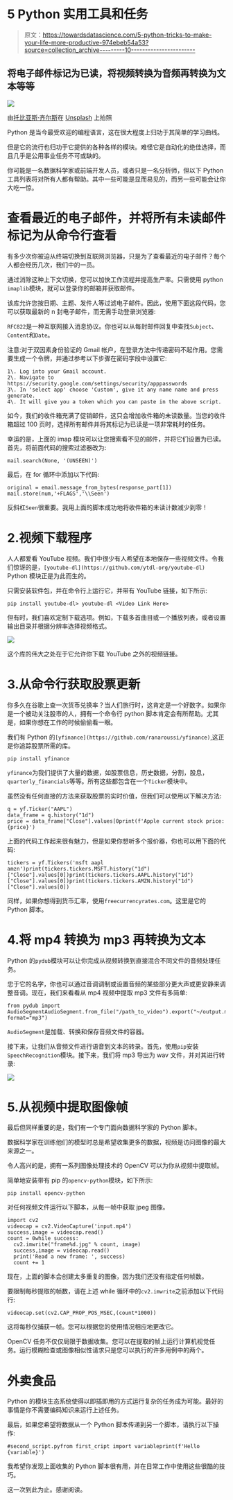 # 5 Python 实用工具和任务

> 原文：<https://towardsdatascience.com/5-python-tricks-to-make-your-life-more-productive-974ebeb54a53?source=collection_archive---------10----------------------->

## 将电子邮件标记为已读，将视频转换为音频再转换为文本等等

![](img/36a04cc9db9268442af023086bb09562.png)

由[托比亚斯·齐尔斯](https://unsplash.com/@herrzett?utm_source=medium&utm_medium=referral)在 [Unsplash](https://unsplash.com?utm_source=medium&utm_medium=referral) 上拍照

Python 是当今最受欢迎的编程语言，这在很大程度上归功于其简单的学习曲线。

但是它的流行也归功于它提供的各种各样的模块。难怪它是自动化的绝佳选择，而且几乎是公用事业任务不可或缺的。

你可能是一名数据科学家或前端开发人员，或者只是一名分析师，但以下 Python 工具列表将对所有人都有帮助。其中一些可能是显而易见的，而另一些可能会让你大吃一惊。

# 查看最近的电子邮件，并将所有未读邮件标记为从命令行查看

有多少次你被迫从终端切换到互联网浏览器，只是为了查看最近的电子邮件？每个人都会经历几次，我们中的一员。

通过消除这种上下文切换，您可以加快工作流程并提高生产率。只需使用 python `imaplib`模块，就可以登录你的邮箱并获取邮件。

该库允许您按日期、主题、发件人等过滤电子邮件。因此，使用下面这段代码，您可以获取最新的 n 封电子邮件，而无需手动登录浏览器:

`RFC822`是一种互联网接入消息协议。你也可以从每封邮件回复中查找`Subject`、`Content`和`Date`。

注意:对于双因素身份验证的 Gmail 帐户，在登录方法中传递密码不起作用。您需要生成一个令牌，并通过参考以下步骤在密码字段中设置它:

```
1\. Log into your Gmail account.
2\. Navigate to https://security.google.com/settings/security/apppasswords
3\. In 'select app' choose 'Custom', give it any name name and press generate.
4\. It will give you a token which you can paste in the above script.
```

如今，我们的收件箱充满了促销邮件，这只会增加收件箱的未读数量。当您的收件箱超过 100 页时，选择所有邮件并将其标记为已读是一项非常耗时的任务。

幸运的是，上面的 imap 模块可以让您搜索看不见的邮件，并将它们设置为已读。首先，将前面代码的搜索过滤器改为:

```
mail.search(None, '(UNSEEN)')
```

最后，在 for 循环中添加以下代码:

```
original = email.message_from_bytes(response_part[1])
mail.store(num,'+FLAGS','\\Seen')
```

反斜杠`Seen`很重要。我用上面的脚本成功地将收件箱的未读计数减少到零！

# 2.视频下载程序

人人都爱看 YouTube 视频。我们中很少有人希望在本地保存一些视频文件。令我们惊讶的是，`[youtube-dl](https://github.com/ytdl-org/youtube-dl)` Python 模块正是为此而生的。

只需安装软件包，并在命令行上运行它，并带有 YouTube 链接，如下所示:

```
pip install youtube-dl> youtube-dl <Video Link Here>
```

但有时，我们喜欢定制下载选项。例如，下载多首曲目或一个播放列表，或者设置输出目录并根据分辨率选择视频格式。

![](img/c8d67024665d85abc487c806ea14e6d5.png)

这个库的伟大之处在于它允许你下载 YouTube 之外的视频链接。

# 3.从命令行获取股票更新

你多久在谷歌上查一次货币兑换率？当人们旅行时，这肯定是一个好数字。如果你是一个被动关注股市的人，拥有一个命令行 python 脚本肯定会有所帮助。尤其是，如果你想在工作的时候偷偷看一眼。

我们有 Python 的`[yfinance](https://github.com/ranaroussi/yfinance)`,这正是你追踪股票所需的库。

```
pip install yfinance
```

`yfinance`为我们提供了大量的数据，如股票信息，历史数据，分割，股息，`quarterly_financials`等等。所有这些都包含在一个`Ticker`模块中。

虽然没有任何直接的方法来获取股票的实时价值，但我们可以使用以下解决方法:

```
q = yf.Ticker("AAPL")
data_frame = q.history("1d")
price = data_frame["Close"].values[0print(f'Apple current stock price: {price}')
```

上面的代码工作起来很有魅力，但是如果你想听多个报价器，你也可以用下面的代码:

```
tickers = yf.Tickers('msft aapl amzn')print(tickers.tickers.MSFT.history("1d")["Close"].values[0])print(tickers.tickers.AAPL.history("1d")["Close"].values[0])print(tickers.tickers.AMZN.history("1d")["Close"].values[0])
```

同样，如果你想得到货币汇率，使用`freecurrencyrates.com`。这里是它的 Python 脚本。

# 4.将 mp4 转换为 mp3 再转换为文本

Python 的`pydub`模块可以让你完成从视频转换到直接混合不同文件的音频处理任务。

忠于它的名字，你也可以通过音调调制或设置音频的某些部分更大声或更安静来调整音调。现在，我们来看看从 mp4 视频中提取 mp3 文件有多简单:

```
from pydub import AudioSegmentAudioSegment.from_file("/path_to_video").export("~/output.mp3", format="mp3")
```

`AudioSegment`是加载、转换和保存音频文件的容器。

接下来，让我们从音频文件进行语音到文本的转录。首先，使用`pip`安装`SpeechRecognition`模块。接下来，我们将 mp3 导出为 wav 文件，并对其进行转录:

![](img/c04aa38e8344365504d2e260ce05f756.png)

# 5.从视频中提取图像帧

最后但同样重要的是，我们有一个专门面向数据科学家的 Python 脚本。

数据科学家在训练他们的模型时总是希望收集更多的数据，视频是访问图像的最大来源之一。

令人高兴的是，拥有一系列图像处理技术的 OpenCV 可以为你从视频中提取帧。

简单地安装带有 pip 的`opencv-python`模块，如下所示:

```
pip install opencv-python
```

对任何视频文件运行以下脚本，从每一帧中获取 jpeg 图像。

```
import cv2
videocap = cv2.VideoCapture('input.mp4')
success,image = videocap.read()
count = 0while success:
  cv2.imwrite("frame%d.jpg" % count, image)
  success,image = videocap.read()
  print('Read a new frame: ', success)
  count += 1
```

现在，上面的脚本会创建太多重复的图像，因为我们还没有指定任何帧数。

要限制每秒提取的帧数，请在上述 while 循环中的`cv2.imwrite`之前添加以下代码行:

```
videocap.set(cv2.CAP_PROP_POS_MSEC,(count*1000))
```

这将每秒仅捕获一帧。您可以根据您的使用情况相应地更改它。

OpenCV 任务不仅仅局限于数据收集。您可以在提取的帧上运行计算机视觉任务。运行模糊检查或图像相似性请求只是您可以执行的许多用例中的两个。

# 外卖食品

Python 的模块生态系统使得以即插即用的方式运行复杂的任务成为可能。最好的事情是你不需要编码知识来运行上述任务。

最后，如果您希望将数据从一个 Python 脚本传递到另一个脚本，请执行以下操作:

```
#second_script.pyfrom first_cript import variableprint(f'Hello {variable}')
```

我希望你发现上面收集的 Python 脚本很有用，并在日常工作中使用这些很酷的技巧。

这一次到此为止。感谢阅读。